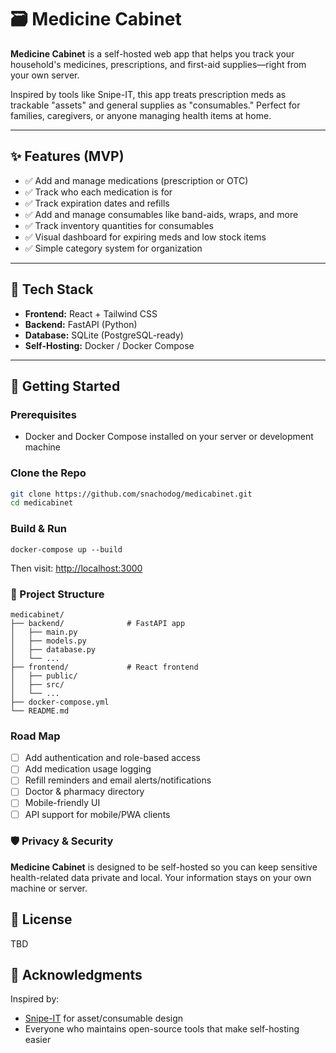 # 🗃️ Medicine Cabinet

**Medicine Cabinet** is a self-hosted web app that helps you track your household's medicines, prescriptions, and first-aid supplies—right from your own server.

Inspired by tools like Snipe-IT, this app treats prescription meds as trackable "assets" and general supplies as "consumables." Perfect for families, caregivers, or anyone managing health items at home.

---

## ✨ Features (MVP)

- ✅ Add and manage medications (prescription or OTC)
- ✅ Track who each medication is for
- ✅ Track expiration dates and refills
- ✅ Add and manage consumables like band-aids, wraps, and more
- ✅ Track inventory quantities for consumables
- ✅ Visual dashboard for expiring meds and low stock items
- ✅ Simple category system for organization

---

## 🧪 Tech Stack

- **Frontend:** React + Tailwind CSS
- **Backend:** FastAPI (Python)
- **Database:** SQLite (PostgreSQL-ready)
- **Self-Hosting:** Docker / Docker Compose

---

## 🚀 Getting Started

### Prerequisites

- Docker and Docker Compose installed on your server or development machine

### Clone the Repo

```bash
git clone https://github.com/snachodog/medicabinet.git
cd medicabinet
```

### Build & Run
`docker-compose up --build`

Then visit: <http://localhost:3000>

### 📁 Project Structure

```
medicabinet/
├── backend/              # FastAPI app
│   ├── main.py
│   ├── models.py
│   ├── database.py
│   └── ...
├── frontend/             # React frontend
│   ├── public/
│   ├── src/
│   └── ...
├── docker-compose.yml
└── README.md
```
### Road Map
- [ ] Add authentication and role-based access
- [ ] Add medication usage logging
- [ ] Refill reminders and email alerts/notifications
- [ ] Doctor & pharmacy directory
- [ ] Mobile-friendly UI
- [ ] API support for mobile/PWA clients

### 🛡️ Privacy & Security

**Medicine Cabinet** is designed to be self-hosted so you can keep sensitive health-related data private and local. Your information stays on your own machine or server.

## 📜 License

TBD

## 🙏 Acknowledgments

Inspired by:
- [Snipe-IT](https://snipeitapp.com/) for asset/consumable design
- Everyone who maintains open-source tools that make self-hosting easier
